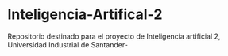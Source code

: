 # Inteligencia-Artifical-2
Repositorio destinado para el proyecto de Inteligencia artificial 2, Universidad Industrial de Santander-
